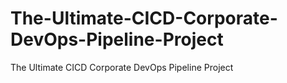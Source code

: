 # The-Ultimate-CICD-Corporate-DevOps-Pipeline-Project
The Ultimate CICD Corporate DevOps Pipeline Project
